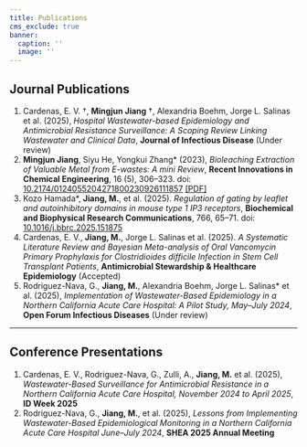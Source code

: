 ```yaml
---
title: Publications
cms_exclude: true
banner:
  caption: ''
  image: ''
---
```


## Journal Publications
1. Cardenas, E. V. †, **Mingjun Jiang** †, Alexandria Boehm, Jorge L. Salinas et al. (2025), *Hospital Wastewater-based Epidemiology and Antimicrobial Resistance Surveillance: A Scoping Review Linking Wastewater and Clinical Data*, **Journal of Infectious Disease** (Under review)  
2. **Mingjun Jiang**, Siyu He, Yongkui Zhang* (2023), *Bioleaching Extraction of Valuable Metal from E-wastes: A mini Review*, **Recent Innovations in Chemical Engineering**, 16 (5), 306–323. doi: [10.2174/0124055204271800230926111857](https://doi.org/10.2174/0124055204271800230926111857) [[PDF]](/uploads/Jiang_2023_Bioleaching.pdf)
3. Kozo Hamada*, **Jiang, M.**, et al. (2025). *Regulation of gating by leaflet and autoinhibitory domains in mouse type 1 IP3 receptors*, **Biochemical and Biophysical Research Communications**, 766, 65–71. doi: [10.1016/j.bbrc.2025.151875](https://doi.org/10.1016/j.bbrc.2025.151875)  
4. Cardenas, E. V., **Jiang, M.**, Jorge L. Salinas et al. (2025). *A Systematic Literature Review and Bayesian Meta-analysis of Oral Vancomycin Primary Prophylaxis for Clostridioides difficile Infection in Stem Cell Transplant Patients*, **Antimicrobial Stewardship & Healthcare Epidemiology** (Accepted)  
5. Rodriguez-Nava, G., **Jiang, M.**, Alexandria Boehm, Jorge L. Salinas* et al. (2025), *Implementation of Wastewater-Based Epidemiology in a Northern California Acute Care Hospital: A Pilot Study, May–July 2024*, **Open Forum Infectious Diseases** (Under review)  

---

## Conference Presentations
1. Cardenas, E. V., Rodriguez-Nava, G., Zulli, A., **Jiang, M.** et al. (2025), *Wastewater-Based Surveillance for Antimicrobial Resistance in a Northern California Acute Care Hospital, November 2024 to April 2025*, **ID Week 2025**  
2. Rodriguez-Nava, G., **Jiang, M.**, et al. (2025), *Lessons from Implementing Wastewater-Based Epidemiological Monitoring in a Northern California Acute Care Hospital June–July 2024*, **SHEA 2025 Annual Meeting**  
